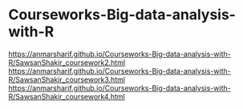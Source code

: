 # Courseworks-Big-data-analysis-with-R
https://anmarsharif.github.io/Courseworks-Big-data-analysis-with-R/SawsanShakir_coursework2.html
https://anmarsharif.github.io/Courseworks-Big-data-analysis-with-R/SawsanShakir_coursework3.html
https://anmarsharif.github.io/Courseworks-Big-data-analysis-with-R/SawsanShakir_coursework4.html
